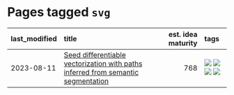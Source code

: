 # Pages tagged `svg`

|last_modified|title|est. idea maturity|tags
|:---|:---|---:|:---|
|2023-08-11|[Seed differentiable vectorization with paths inferred from semantic segmentation](../vectorize_anything.md)|768|[![](https://img.shields.io/badge/tag-experimental-c6963e)](../tags/experimental.md) [![](https://img.shields.io/badge/tag-segmentation-b443ff)](../tags/segmentation.md) [![](https://img.shields.io/badge/tag-svg-37db7)](../tags/svg.md) [![](https://img.shields.io/badge/tag-tooling-fe4dc)](../tags/tooling.md)|